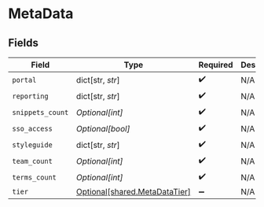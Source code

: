 # MetaData


## Fields

| Field                                                                    | Type                                                                     | Required                                                                 | Description                                                              |
| ------------------------------------------------------------------------ | ------------------------------------------------------------------------ | ------------------------------------------------------------------------ | ------------------------------------------------------------------------ |
| `portal`                                                                 | dict[str, *str*]                                                         | :heavy_check_mark:                                                       | N/A                                                                      |
| `reporting`                                                              | dict[str, *str*]                                                         | :heavy_check_mark:                                                       | N/A                                                                      |
| `snippets_count`                                                         | *Optional[int]*                                                          | :heavy_check_mark:                                                       | N/A                                                                      |
| `sso_access`                                                             | *Optional[bool]*                                                         | :heavy_check_mark:                                                       | N/A                                                                      |
| `styleguide`                                                             | dict[str, *str*]                                                         | :heavy_check_mark:                                                       | N/A                                                                      |
| `team_count`                                                             | *Optional[int]*                                                          | :heavy_check_mark:                                                       | N/A                                                                      |
| `terms_count`                                                            | *Optional[int]*                                                          | :heavy_check_mark:                                                       | N/A                                                                      |
| `tier`                                                                   | [Optional[shared.MetaDataTier]](undefined/models/shared/metadatatier.md) | :heavy_minus_sign:                                                       | N/A                                                                      |